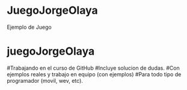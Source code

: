 # JuegoJorgeOlaya
Ejemplo de Juego
# juegoJorgeOlaya

#Trabajando en el curso de GitHub
#Incluye solucion de dudas.
#Con ejemplos reales y trabajo en equipo (con ejemplos)
#Para todo tipo de programador (movil, wev, etc).
